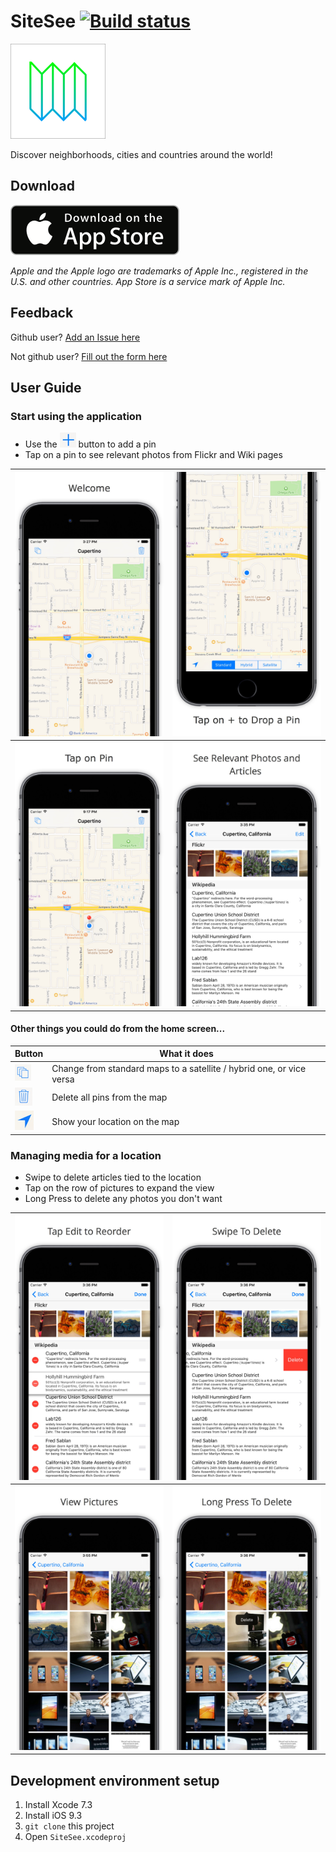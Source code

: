 
# SiteSee [![Build status](https://travis-ci.org/tomtclai/SiteSee.svg?branch=master)](https://travis-ci.org/tomtclai/SiteSee/builds)

![Icon](Images/Icon-76@2x.png) 

Discover neighborhoods, cities and countries around the world!


## Download
[![appstore](Images/appstore.png)](https://itunes.apple.com/us/app/sitesee-discover-neighborhoods/id1098475733)

_Apple and the Apple logo are trademarks of Apple Inc., registered in the U.S. and other countries. App Store is a service mark of Apple Inc._

## Feedback
Github user? [Add an Issue here](https://github.com/tomtclai/SiteSee/issues)

Not github user? [Fill out the form here](https://docs.google.com/forms/d/1oCb8PoIk4_8OdZVPJP11OBJk2SgWbZHwnVqLEhC02M0)


## User Guide

### Start using the application
- Use the ![add](Images/add.png) button to add a pin
- Tap on a pin to see relevant photos from Flickr and Wiki pages 


 ![](Images/0.jpg) |![](Images/1.jpg)  
----|----
 ![](Images/2.jpg) | ![](Images/3.jpg)


#### Other things you could do from the home screen...

Button | What it does
----|----
![layers](Images/layers.png) | Change from standard maps to a satellite / hybrid one, or vice versa
![trash](Images/trash.png) | Delete all pins from the map
![arrow](Images/arrow.png) | Show your location on the map


### Managing media for a location

- Swipe to delete articles tied to the location
- Tap on the row of pictures to expand the view
- Long Press to delete any photos you don't want 


 ![](Images/4.jpg) |![](Images/5.jpg)  
----|----
 ![](Images/6.jpg) | ![](Images/7.jpg)

## Development environment setup

1. Install Xcode 7.3
2. Install iOS 9.3
3. `git clone` this project
4. Open `SiteSee.xcodeproj`


